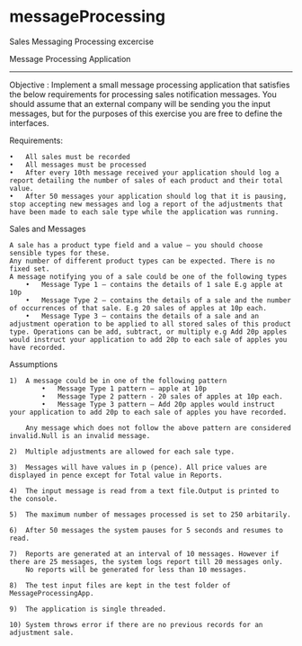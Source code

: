# messageProcessing
Sales Messaging Processing excercise

Message Processing Application
__________________________________

Objective : Implement a small message processing application that satisfies the below requirements for processing sales notification messages. You should assume that an external company will be sending you the input messages, but for the purposes of this exercise you are free to define the interfaces.

Requirements:

	•	All sales must be recorded
	•	All messages must be processed
	•	After every 10th message received your application should log a report detailing the number of sales of each product and their total value.
	•	After 50 messages your application should log that it is pausing, stop accepting new messages and log a report of the adjustments that have been made to each sale type while the application was running.


Sales and Messages

	A sale has a product type field and a value – you should choose sensible types for these.
	Any number of different product types can be expected. There is no fixed set.
	A message notifying you of a sale could be one of the following types
		•	Message Type 1 – contains the details of 1 sale E.g apple at 10p
		•	Message Type 2 – contains the details of a sale and the number of occurrences of that sale. E.g 20 sales of apples at 10p each.
		•	Message Type 3 – contains the details of a sale and an adjustment operation to be applied to all stored sales of this product type. Operations can be add, subtract, or multiply e.g Add 20p apples would instruct your application to add 20p to each sale of apples you have recorded.

Assumptions

	1)	A message could be in one of the following pattern
			•	Message Type 1 pattern – apple at 10p
			•	Message Type 2 pattern - 20 sales of apples at 10p each.
			•	Message Type 3 pattern – Add 20p apples would instruct your application to add 20p to each sale of apples you have recorded.
	
		Any message which does not follow the above pattern are considered invalid.Null is an invalid message.
	
	2)	Multiple adjustments are allowed for each sale type.

	3)	Messages will have values in p (pence). All price values are displayed in pence except for Total value in Reports.

	4)	The input message is read from a text file.Output is printed to the console.

	5)	The maximum number of messages processed is set to 250 arbitarily.

	6)	After 50 messages the system pauses for 5 seconds and resumes to read.

	7)	Reports are generated at an interval of 10 messages. However if there are 25 messages, the system logs report till 20 messages only.
		No reports will be generated for less than 10 messages. 

	8)	The test input files are kept in the test folder of MessageProcessingApp.
	
	9)	The application is single threaded. 
	
	10) System throws error if there are no previous records for an adjustment sale.
	 
